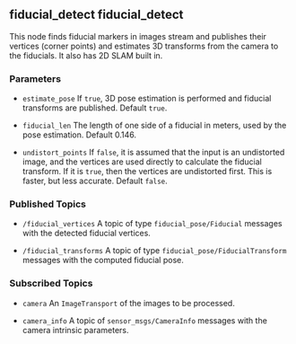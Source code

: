 ## fiducial_detect fiducial_detect

This node finds fiducial markers in images stream and publishes their vertices
(corner points) and estimates 3D transforms from the camera to the fiducials.
It also has 2D SLAM built in.

### Parameters

* `estimate_pose` If `true`, 3D pose estimation is performed and fiducial
transforms are published. Default `true`.

* `fiducial_len` The length of one side of a fiducial in meters, used by the
pose estimation.  Default 0.146.

* `undistort_points` If `false`, it is assumed that the input is an undistorted
image, and the vertices are used directly to calculate the fiducial transform.
If it is `true`, then the vertices are undistorted first. This is faster, but
less accurate.  Default `false`.


### Published Topics


* `/fiducial_vertices`  A topic of type `fiducial_pose/Fiducial` messages with the detected
fiducial vertices.


* `/fiducial_transforms` A topic of type `fiducial_pose/FiducialTransform` messages 
with the computed fiducial pose.

### Subscribed Topics

* `camera` An `ImageTransport` of the images to be processed.

* `camera_info` A topic of `sensor_msgs/CameraInfo` messages with the camera
intrinsic parameters.
